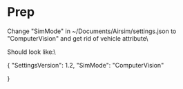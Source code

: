 # Prep

Change "SimMode" in ~/Documents/Airsim/settings.json to "ComputerVision" and get rid of vehicle attribute\

Should look like:\

{
  "SettingsVersion": 1.2,
  "SimMode": "ComputerVision"

}